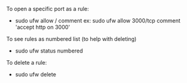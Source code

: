 To open a specific port as a rule:
- sudo ufw allow <port>/<protocol> comment <comment>
ex: sudo ufw allow 3000/tcp comment 'accept http on 3000'

To see rules as numbered list (to help with deleting)
- sudo ufw status numbered

To delete a rule:
- sudo ufw delete <rule-number>